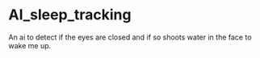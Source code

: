 # AI_sleep_tracking
An ai to detect if the eyes are closed and if so shoots water in the face to wake me up.




